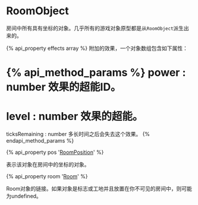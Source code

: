 # RoomObject

房间中所有具有坐标的对象。几乎所有的游戏对象原型都是从`RoomObject`派生出来的。

{% api_property effects array %}
附加的效果，一个对象数组包含如下属性：

{% api_method_params %}
power : number
效果的超能ID。
===
level : number
效果的超能。
===
ticksRemaining : number
多长时间之后会失去这个效果。
{% endapi_method_params %}

{% api_property pos '<a href="#RoomPosition">RoomPosition</a>' %}
 


表示该对象在房间中的坐标的对象。



{% api_property room '<a href="#Room">Room</a>' %}



Room对象的链接。如果对象是标志或工地并且放置在你不可见的房间中，则可能为undefined。


